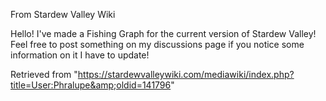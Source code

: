 From Stardew Valley Wiki

Hello! I've made a Fishing Graph for the current version of Stardew Valley! Feel free to post something on my discussions page if you notice some information on it I have to update!

Retrieved from "https://stardewvalleywiki.com/mediawiki/index.php?title=User:Phralupe&amp;oldid=141796"
